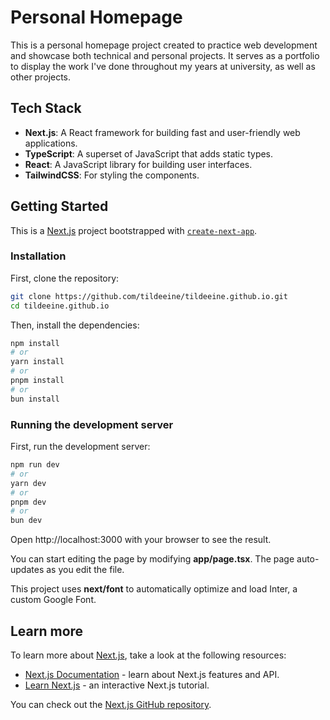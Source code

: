 # Personal Homepage

This is a personal homepage project created to practice web development and showcase both technical and personal projects. It serves as a portfolio to display the work I've done throughout my years at university, as well as other projects.

## Tech Stack

- **Next.js**: A React framework for building fast and user-friendly web applications.
- **TypeScript**: A superset of JavaScript that adds static types.
- **React**: A JavaScript library for building user interfaces.
- **TailwindCSS**: For styling the components.

## Getting Started

This is a [Next.js](https://nextjs.org/) project bootstrapped with [`create-next-app`](https://github.com/vercel/next.js/tree/canary/packages/create-next-app).

### Installation

First, clone the repository:

```bash
git clone https://github.com/tildeeine/tildeeine.github.io.git
cd tildeeine.github.io
``` 

Then, install the dependencies:

```bash
npm install
# or
yarn install
# or
pnpm install
# or
bun install
```
### Running the development server
First, run the development server:

```sh
npm run dev
# or
yarn dev
# or
pnpm dev
# or
bun dev

```

Open http://localhost:3000 with your browser to see the result.

You can start editing the page by modifying **app/page.tsx**. The page auto-updates as you edit the file.

This project uses **next/font** to automatically optimize and load Inter, a custom Google Font.

## Learn more
To learn more about [Next.js](https://nextjs.org/), take a look at the following resources:

- [Next.js Documentation](https://nextjs.org/docs) - learn about Next.js features and API.
- [Learn Next.js](https://nextjs.org/learn) - an interactive Next.js tutorial.


You can check out the [Next.js GitHub repository](https://github.com/vercel/next.js/).
